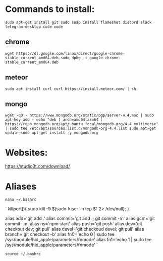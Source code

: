 # Commands to install:

`
sudo apt-get install git
sudo snap install flameshot discord slack telegram-desktop code node
`
## chrome
`
wget https://dl.google.com/linux/direct/google-chrome-stable_current_amd64.deb
sudo dpkg -i google-chrome-stable_current_amd64.deb
`
## meteor
`
sudo apt install curl
curl https://install.meteor.com/ | sh
`

## mongo
`
wget -qO - https://www.mongodb.org/static/pgp/server-4.4.asc | sudo apt-key add -
echo "deb [ arch=amd64,arm64 ] https://repo.mongodb.org/apt/ubuntu focal/mongodb-org/4.4 multiverse" | sudo tee /etc/apt/sources.list.d/mongodb-org-4.4.list
sudo apt-get update
sudo apt-get install -y mongodb-org
`

# Websites:

https://studio3t.com/download/

# Aliases

`
nano ~/.bashrc
`

`
killport(){ 
  sudo kill -9 $(sudo fuser -n tcp $1 2> /dev/null);
}

alias add='git add .'
alias commit='git add .; git commit -m'
alias gcm='git commit -m'
alias ns='npm start'
alias push='git push'
alias dev='git checkout dev; git pull'
alias devel='git checkoud devel; git pull'
alias branch='git checkout -b'
alias fn0='echo 0 | sudo tee /sys/module/hid_apple/parameters/fnmode'
alias fn1='echo 1 | sudo tee /sys/module/hid_apple/parameters/fnmode'
`

`
source ~/.bashrc
`

